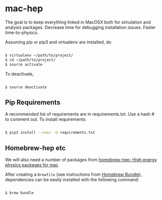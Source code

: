 # mac-hep
The goal is to keep everything linked in MacOSX both for simulation and analysis packages. 
Decrease time for debugging installation issues. Faster time-to-physics. 

Assuming pip or pip3 and virtualenv are installed, do
```bash

$ virtualenv ~/path/to/project/
$ cd ~/path/to/project/
$ source activate

```
To deactivate,

```bash

$ source deactivate

```
## Pip Requirements
A recommended list of requirements are in requirements.txt. Use a hash # to comment out. 
To install requirements:
```bash

$ pip3 install --user -U requirements.txt

```

## Homebrew-hep etc
We will also need a number of packages from [homebrew-hep: High energy physics packages for mac](http://davidchall.github.io/homebrew-hep/http://davidchall.github.io/homebrew-hep/). 

After creating a `Brewfile` (see instructions from [Homebrew Bundle](https://github.com/Homebrew/homebrew-bundle/blob/master/Readme.md)), dependencies can be easily installed with the following command: 
```bash

$ brew bundle

```

